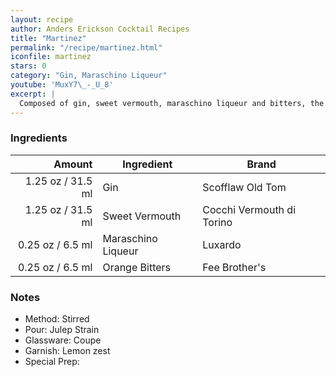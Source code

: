 ```yaml
---
layout: recipe
author: Anders Erickson Cocktail Recipes
title: "Martinez"
permalink: "/recipe/martinez.html"
iconfile: martinez
stars: 0
category: "Gin, Maraschino Liqueur"
youtube: 'MuxY7\_-_U_8'
excerpt: |
  Composed of gin, sweet vermouth, maraschino liqueur and bitters, the classic Martinez cocktail dates back to the late 1800s.
---
```


### Ingredients

|  Amount | Ingredient         | Brand                     |
| ------: | ------------------ | ------------------------- |
| 1.25 oz / 31.5 ml | Gin                | Scofflaw Old Tom          |
| 1.25 oz / 31.5 ml | Sweet Vermouth     | Cocchi Vermouth di Torino |
| 0.25 oz / 6.5 ml | Maraschino Liqueur | Luxardo                   |
| 0.25 oz / 6.5 ml | Orange Bitters     | Fee Brother's             |

### Notes

- Method: Stirred
- Pour: Julep Strain
- Glassware: Coupe
- Garnish: Lemon zest
- Special Prep:
